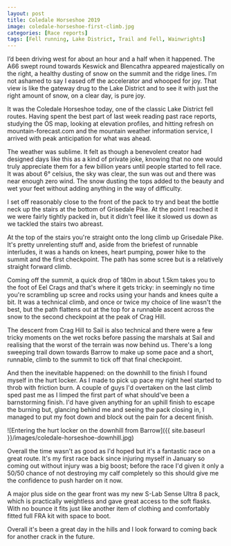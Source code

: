 ```yaml
---
layout: post
title: Coledale Horseshoe 2019
image: coledale-horseshoe-first-climb.jpg
categories: [Race reports]
tags: [Fell running, Lake District, Trail and Fell, Wainwrights]
---
```


I’d been driving west for about an hour and a half when it happened. The A66 swept round towards Keswick and Blencathra appeared majestically on the right, a healthy dusting of snow on the summit and the ridge lines. I’m not ashamed to say I eased off the accelerator and whooped for joy. That view is like the gateway drug to the Lake District and to see it with just the right amount of snow, on a clear day, is pure joy.

It was the Coledale Horseshoe today, one of the classic Lake District fell routes. Having spent the best part of last week reading past race reports, studying the OS map, looking at elevation profiles, and hitting refresh on mountain-forecast.com and the mountain weather information service, I arrived with peak anticipation for what was ahead.

The weather was sublime. It felt as though a benevolent creator had designed days like this as a kind of private joke, knowing that no one would truly appreciate them for a few billion years until people started to fell race. It was about 6&#176; celsius, the sky was clear, the sun was out and there was near enough zero wind. The snow dusting the tops added to the beauty and wet your feet without adding anything in the way of difficulty.

I set off reasonably close to the front of the pack to try and beat the bottle neck up the stairs at the bottom of Grisedale Pike. At the point I reached it we were fairly tightly packed in, but it didn't feel like it slowed us down as we tackled the stairs two abreast.

At the top of the stairs you're straight onto the long climb up Grisedale Pike. It's pretty unrelenting stuff and, aside from the briefest of runnable interludes, it was a hands on knees, heart pumping, power hike to the summit and the first checkpoint. The path has some scree but is a relatively straight forward climb.

Coming off the summit, a quick drop of 180m in about 1.5km takes you to the foot of Eel Crags and that's where it gets tricky: in seemingly no time you're scrambling up scree and rocks using your hands and knees quite a bit. It was a technical climb, and once or twice my choice of line wasn't the best, but the path flattens out at the top for a runnable ascent across the snow to the second checkpoint at the peak of Crag Hill.

The descent from Crag Hill to Sail is also technical and there were a few tricky moments on the wet rocks before passing the marshals at Sail and realising that the worst of the terrain was now behind us. There's a long sweeping trail down towards Barrow to make up some pace and a short, runnable, climb to the summit to tick off that final checkpoint.

And then the inevitable happened: on the downhill to the finish I found myself in the hurt locker. As I made to pick up pace my right heel started to throb with friction burn. A couple of guys I'd overtaken on the last climb sped past me as I limped the first part of what should've been a barnstorming finish. I'd have given anything for an uphill finish to escape the burning but, glancing behind me and seeing the pack closing in, I managed to put my foot down and block out the pain for a decent finish.

![Entering the hurt locker on the downhill from Barrow]({{ site.baseurl }}/images/coledale-horseshoe-downhill.jpg)

Overall the time wasn't as good as I'd hoped but it's a fantastic race on a great route. It's my first race back since injuring myself in January so coming out without injury was a big boost; before the race I'd given it only a 50/50 chance of not destroying my calf completely so this should give me the confidence to push harder on it now.

A major plus side on the gear front was my new S-Lab Sense Ultra 8 pack, which is practically weightless and gave great access to the soft flasks. With no bounce it fits just like another item of clothing and comfortably fitted full FRA kit with space to boot. 

Overall it's been a great day in the hills and I look forward to coming back for another crack in the future. 

